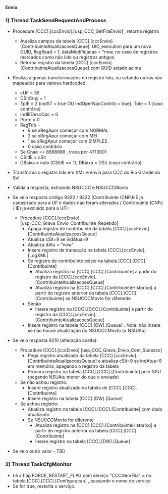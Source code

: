 **Envio**
 
### 1) Thread TaskSendRequestAndProcess
 
- Procedure [CCC].[cccEnvio].[usp_CCC_GetFilaEnvio] , retorna registro
  - Atualiza campos da tabela [CCC].[cccEnvio].[ContribuinteAtualizacoesQueue]: UID_execution para um novo GUID, flagRead =  1, dataModificacao = "now, no caso de registros marcados como não lido ou registros antigos
  - Retorna registro da tabela [CCC].[cccEnvio].[ContribuinteAtualizacoesQueue] com GUID setado acima

- Realiza algumas transformações no registro lido, ou setando outros não mapeados para valores hardcoded:
  - cUF = 35
  - CSitCnpj = 1
  - TpIE = 2 (indST = true OU IndOperNaoContrib = true), TpIe = 1 (caso contrário)
  - IndIEDescOpc = 0
  - Porte = 0
  - RegTrib =
    - 9 se xRegApor começar com NORMAL
    - 2 se xRegApur começar com MEI
    - 1 se xRegApur começar com SIMPLES
    - 0 caso contrário
  - Se Cnae == 8888988 , troca por 4713001
  - CSitIE = cSit
  - DBaixa = nulo (CSitIE == 1), DBaixa = DSit (caso contrário) 

- Transforma o registro lido em XML e envia para CCC do Rio Grande do Sul
- Valida a resposta, extraindo NSUCCC e NSUCCCMovto
- Se veio resposta código 9320 / 9322 (Contribuinte (CNPJ/IE ja cadastrado para a UF e dados nao foram alterados / Contribuinte (CNPJ / IE) ja excluido para a UF):

  - Procedure [CCC].[cccEnvio].[usp_CCC_Grava_Envio_Contribuinte_Repetido]
    - Apaga registro de contribuinte da tabela [CCC].[cccEnvio].[ContribuinteAtualizacoesQueue]
    - Atualiza cSit=9 se indAtua=9
    - Atualiza dAtu = "now"
    - Insere registro de transação na tabela [CCC].[cccEnvio].[LogXML]
    - Se registro de contribuinte existe na tabela [CCC].[CCC].[Contribuinte]
      - Atualiza registro na [CCC].[CCC].[Contribuinte] a partir do registro da [CCC].[cccEnvio].[ContribuinteAtualizacoesQueue]
      - Atualiza registro na [CCC].[CCC].[ContribuinteHistorico] a partir do registro anterior da tabela [CCC].[CCC].[Contribuinte] se NSUCCCMovto for diferente
    - Senão
      - Insere registro na [CCC].[CCC].[Contribuinte] a partir do registro da [CCC].[cccEnvio].[ContribuinteAtualizacoesQueue]
    - Insere registro na tabela  [CCC].[DW].[Queue] . Nota: não insere se não houve atualização do NSUCCCMovto (= NSUAtu)

- Se veio resposta 9210 (alteração aceita):
    - Procedure [CCC].[cccEnvio].[usp_CCC_Grava_Envio_Com_Sucesso]
      - Pega registro atualizado da tabela [CCC].[cccEnvio].[ContribuinteAtualizacoesQueue] e atualiza cSit=9 se indAtua=9 em memória, apagando o registro da tabela
      - Procura registro na tabela [CCC].[CCC].[Contribuinte] pelo NSU (pegando NSUAtu menor do que o enviado)
    - Se não achou registro:
      - Insere registro atualizado na tabela de [CCC].[CCC].[Contribuinte]
      - Insere registro na tabela [CCC].[DW].[Queue]
    - Se achou registro:
      - Atualiza registro na tabela [CCC].[CCC].[Contribuinte] com dado atualizado
      - Se NSUCCCMovto for diferente
        - Atualiza registro na [CCC].[CCC].[ContribuinteHistorico] a partir do registro anterior da tabela [CCC].[CCC].[Contribuinte]
        - Insere registro na tabela [CCC].[DW].[Queue]

- Se veio outro valor - TBD
 
 
### 2) Thread TaskCfgMonitor
 
- Lê a flag FORCE_RESTART_FLAG com serviço "CCCGeraFila" = no tabela [CCC].[CCC].[Configuracao] , passando o nome do serviço
- Se for true, restarta o serviço.